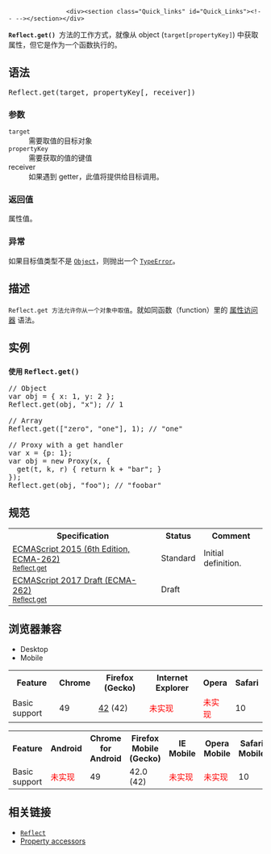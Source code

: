
                
                  
                    <div><section class="Quick_links" id="Quick_Links"><!-- --></section></div>

<p><code><strong>Reflect</strong></code><strong><code>.get()&#xA0;</code></strong>&#x65B9;&#x6CD5;&#x7684;&#x5DE5;&#x4F5C;&#x65B9;&#x5F0F;&#xFF0C;&#x5C31;&#x50CF;&#x4ECE;&#xA0;object (<code>target[propertyKey]</code>) &#x4E2D;&#x83B7;&#x53D6;&#x5C5E;&#x6027;&#xFF0C;&#x4F46;&#x5B83;&#x662F;&#x4F5C;&#x4E3A;&#x4E00;&#x4E2A;&#x51FD;&#x6570;&#x6267;&#x884C;&#x7684;&#x3002;</p>

<h2 id="&#x8BED;&#x6CD5;">&#x8BED;&#x6CD5;</h2>

<pre class="syntaxbox">Reflect.get(target, propertyKey[, receiver])
</pre>

<h3 id="&#x53C2;&#x6570;">&#x53C2;&#x6570;</h3>

<dl>
 <dt><code>target</code></dt>
 <dd>&#x9700;&#x8981;&#x53D6;&#x503C;&#x7684;&#x76EE;&#x6807;&#x5BF9;&#x8C61;</dd>
 <dt><code>propertyKey</code></dt>
 <dd>&#x9700;&#x8981;&#x83B7;&#x53D6;&#x7684;&#x503C;&#x7684;&#x952E;&#x503C;</dd>
 <dt>receiver</dt>
 <dd>&#x5982;&#x679C;&#x9047;&#x5230; getter&#xFF0C;&#x6B64;&#x503C;&#x5C06;&#x63D0;&#x4F9B;&#x7ED9;&#x76EE;&#x6807;&#x8C03;&#x7528;&#x3002;</dd>
</dl>

<h3 id="&#x8FD4;&#x56DE;&#x503C;">&#x8FD4;&#x56DE;&#x503C;</h3>

<p>&#x5C5E;&#x6027;&#x503C;&#x3002;</p>

<h3 id="&#x5F02;&#x5E38;">&#x5F02;&#x5E38;</h3>

<p>&#x5982;&#x679C;&#x76EE;&#x6807;&#x503C;&#x7C7B;&#x578B;&#x4E0D;&#x662F; <a title="Object &#x6784;&#x9020;&#x51FD;&#x6570;&#x521B;&#x5EFA;&#x4E00;&#x4E2A;&#x5BF9;&#x8C61;&#x5305;&#x88C5;&#xFF08;object wrapper&#xFF09;&#x3002;" href="/zh-CN/docs/Web/JavaScript/Reference/Global_Objects/Object"><code>Object</code></a>&#xFF0C;&#x5219;&#x629B;&#x51FA;&#x4E00;&#x4E2A;&#xA0;<a title="TypeError&#xFF08;&#x7C7B;&#x578B;&#x9519;&#x8BEF;&#xFF09;&#xA0;&#x5BF9;&#x8C61;&#x7528;&#x6765;&#x8868;&#x793A;&#x503C;&#x7684;&#x7C7B;&#x578B;&#x975E;&#x9884;&#x671F;&#x7C7B;&#x578B;&#x65F6;&#x53D1;&#x751F;&#x7684;&#x9519;&#x8BEF;&#x3002;" href="/zh-CN/docs/Web/JavaScript/Reference/Global_Objects/TypeError"><code>TypeError</code></a>&#x3002;</p>

<h2 id="&#x63CF;&#x8FF0;">&#x63CF;&#x8FF0;</h2>

<p><code>Reflect.get &#x65B9;&#x6CD5;&#x5141;&#x8BB8;&#x4F60;&#x4ECE;&#x4E00;&#x4E2A;&#x5BF9;&#x8C61;&#x4E2D;&#x53D6;&#x503C;</code>&#x3002;&#x5C31;&#x5982;&#x540C;&#x51FD;&#x6570;&#xFF08;function&#xFF09;&#x91CC;&#x7684;&#xA0;<a href="/en-US/docs/Web/JavaScript/Reference/Operators/Property_Accessors">&#x5C5E;&#x6027;&#x8BBF;&#x95EE;&#x5668;</a>&#xA0;&#x8BED;&#x6CD5;&#x3002;</p>

<h2 id="&#x5B9E;&#x4F8B;">&#x5B9E;&#x4F8B;</h2>

<h3 id="&#x4F7F;&#x7528;_Reflect.get()"><code><font face="Open Sans, Arial, sans-serif">&#x4F7F;&#x7528;&#xA0;</font>Reflect.get()</code></h3>

<pre class="brush: js">// Object
var obj = { x: 1, y: 2 };
Reflect.get(obj, &quot;x&quot;); // 1

// Array
Reflect.get([&quot;zero&quot;, &quot;one&quot;], 1); // &quot;one&quot;

// Proxy with a get handler
var x = {p: 1};
var obj = new Proxy(x, {
  get(t, k, r) { return k + &quot;bar&quot;; }
});
Reflect.get(obj, &quot;foo&quot;); // &quot;foobar&quot;
</pre>

<h2 id="&#x89C4;&#x8303;">&#x89C4;&#x8303;</h2>

<table class="standard-table">
 <tbody>
  <tr>
   <th scope="col">Specification</th>
   <th scope="col">Status</th>
   <th scope="col">Comment</th>
  </tr>
  <tr>
   <td><a lang="en" hreflang="en" href="http://www.ecma-international.org/ecma-262/6.0/#sec-reflect.get" class="external">ECMAScript 2015 (6th Edition, ECMA-262)<br><small lang="zh-CN">Reflect.get</small></a></td>
   <td><span class="spec-Standard">Standard</span></td>
   <td>Initial definition.</td>
  </tr>
  <tr>
   <td><a lang="en" hreflang="en" href="https://tc39.github.io/ecma262/#sec-reflect.get" class="external">ECMAScript 2017 Draft (ECMA-262)<br><small lang="zh-CN">Reflect.get</small></a></td>
   <td><span class="spec-Draft">Draft</span></td>
   <td>&#xA0;</td>
  </tr>
 </tbody>
</table>

<h2 id="&#x6D4F;&#x89C8;&#x5668;&#x517C;&#x5BB9;">&#x6D4F;&#x89C8;&#x5668;&#x517C;&#x5BB9;</h2>

<p></p><div class="htab"> 
    <a name="AutoCompatibilityTable" id="AutoCompatibilityTable"></a> 
    <ul> 
        <li class="selected"><a>Desktop</a></li> 
        <li><a>Mobile</a></li> 
    </ul> 
</div><p></p>

<div id="compat-desktop">
<table class="compat-table">
 <tbody>
  <tr>
   <th>Feature</th>
   <th>Chrome</th>
   <th>Firefox (Gecko)</th>
   <th>Internet Explorer</th>
   <th>Opera</th>
   <th>Safari</th>
  </tr>
  <tr>
   <td>Basic support</td>
   <td>49</td>
   <td><a title="Released on 2015-11-03." href="/en-US/Firefox/Releases/42">42</a> (42)</td>
   <td><span style="color: #f00;">&#x672A;&#x5B9E;&#x73B0;</span></td>
   <td><span style="color: #f00;">&#x672A;&#x5B9E;&#x73B0;</span></td>
   <td>10</td>
  </tr>
 </tbody>
</table>
</div>

<div id="compat-mobile">
<table class="compat-table">
 <tbody>
  <tr>
   <th>Feature</th>
   <th>Android</th>
   <th>Chrome for Android</th>
   <th>Firefox Mobile (Gecko)</th>
   <th>IE Mobile</th>
   <th>Opera Mobile</th>
   <th>Safari Mobile</th>
  </tr>
  <tr>
   <td>Basic support</td>
   <td><span style="color: #f00;">&#x672A;&#x5B9E;&#x73B0;</span></td>
   <td>49</td>
   <td>42.0 (42)</td>
   <td><span style="color: #f00;">&#x672A;&#x5B9E;&#x73B0;</span></td>
   <td><span style="color: #f00;">&#x672A;&#x5B9E;&#x73B0;</span></td>
   <td>10</td>
  </tr>
 </tbody>
</table>
</div>

<h2 id="&#x76F8;&#x5173;&#x94FE;&#x63A5;">&#x76F8;&#x5173;&#x94FE;&#x63A5;</h2>

<ul>
 <li><a title="Reflect &#x5BF9;&#x8C61;&#x63D0;&#x4F9B;&#x4E86;&#x82E5;&#x5E72;&#x4E2A;&#x80FD;&#x5BF9;&#x4EFB;&#x610F;&#x5BF9;&#x8C61;&#x8FDB;&#x884C;&#x67D0;&#x79CD;&#x7279;&#x5B9A;&#x7684;&#x53EF;&#x62E6;&#x622A;&#x64CD;&#x4F5C;&#xFF08;interceptable operation&#xFF09;&#x7684;&#x65B9;&#x6CD5;&#x3002;" href="/zh-CN/docs/Web/JavaScript/Reference/Global_Objects/Reflect"><code>Reflect</code></a></li>
 <li><a href="/en-US/docs/Web/JavaScript/Reference/Operators/Property_Accessors">Property accessors</a></li>
</ul>
                  
                
              